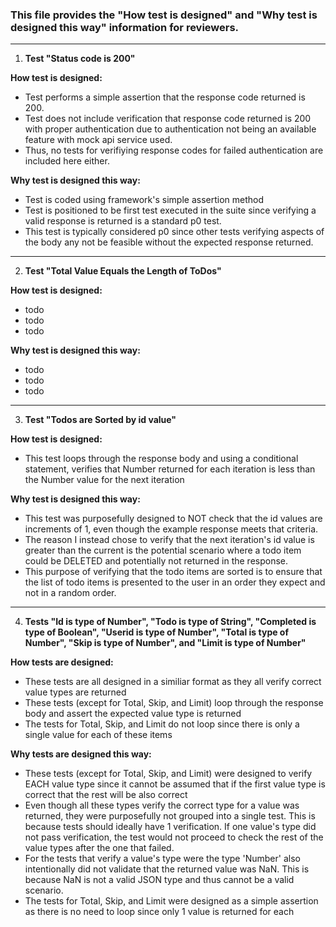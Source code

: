 ### This file provides the "How test is designed" and "Why test is designed this way" information for reviewers.
---

1. **Test "Status code is 200"**

**How test is designed:**
- Test performs a simple assertion that the response code returned is 200.
- Test does not include verification that response code returned is 200 with proper authentication due to authentication not being an available feature with mock api service used.
- Thus, no tests for verifiying response codes for failed authentication are included here either.

**Why test is designed this way:**
- Test is coded using framework's simple assertion method
- Test is positioned to be first test executed in the suite since verifying a valid response is returned is a standard p0 test.
- This test is typically considered p0 since other tests verifying aspects of the body any not be feasible without the expected response returned.

---
2. **Test "Total Value Equals the Length of ToDos"**

**How test is designed:**
- todo
- todo
- todo

**Why test is designed this way:**
- todo
- todo
- todo

---

3. **Test "Todos are Sorted by id value"**

**How test is designed:**
- This test loops through the response body and using a conditional statement, verifies that Number returned for each iteration is less than the Number value for the next iteration

**Why test is designed this way:**
- This test was purposefully designed to NOT check that the id values are increments of 1, even though the example response meets that criteria.
- The reason I instead chose to verify that the next iteration's id value is greater than the current is the potential scenario where a todo item could be DELETED and potentially not returned in the response.
- This purpose of verifying that the todo items are sorted is to ensure that the list of todo items is presented to the user in an order they expect and not in a random order.

---

4. **Tests "Id is type of Number", "Todo is type of String", "Completed is type of Boolean", "Userid is type of Number", "Total is type of Number", "Skip is type of Number", and "Limit is type of Number"**

**How tests are designed:**
- These tests are all designed in a similiar format as they all verify correct value types are returned
- These tests (except for Total, Skip, and Limit) loop through the response body and assert the expected value type is returned
- The tests for Total, Skip, and Limit do not loop since there is only a single value for each of these items

**Why tests are designed this way:**
- These tests (except for Total, Skip, and Limit) were designed to verify EACH value type since it cannot be assumed that if the first value type is correct that the rest will be also correct
- Even though all these types verify the correct type for a value was returned, they were purposefully not grouped into a single test.  This is because tests should ideally have 1 verification.  If one value's type did not pass verification, the test would not proceed to check the rest of the value types after the one that failed.
- For the tests that verify a value's type were the type 'Number' also intentionally did not validate that the returned value was NaN.  This is because NaN is not a valid JSON type and thus cannot be a valid scenario.
- The tests for Total, Skip, and Limit were designed as a simple assertion as there is no need to loop since only 1 value is returned for each
